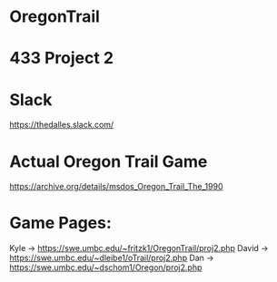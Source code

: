 # OregonTrail

# 433 Project 2
# Slack
https://thedalles.slack.com/
# Actual Oregon Trail Game
https://archive.org/details/msdos_Oregon_Trail_The_1990

# Game Pages:
Kyle -> https://swe.umbc.edu/~fritzk1/OregonTrail/proj2.php
David -> https://swe.umbc.edu/~dleibe1/oTrail/proj2.php
Dan -> https://swe.umbc.edu/~dschom1/Oregon/proj2.php
